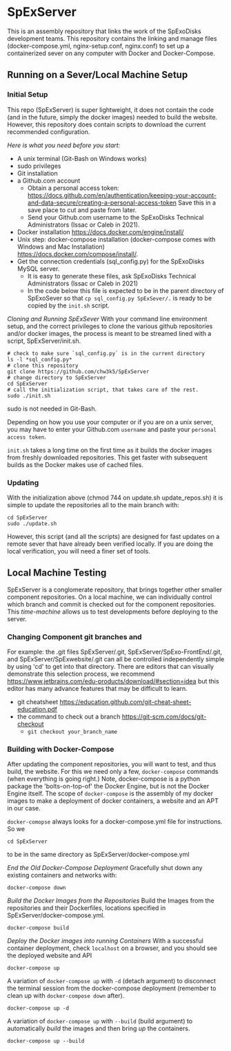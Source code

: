 # SpExServer
This is an assembly repository that links the work of the SpExoDisks
development teams. This repository contains the linking and manage files
(docker-compose.yml,  nginx-setup.conf, nginx.conf) to set up a 
containerized sever on any computer with Docker and Docker-Compose.
## Running on a Sever/Local Machine Setup
### Initial Setup
This repo (SpExServer) is super lightweight, it does not contain the
code (and in the future, simply the docker images) needed to build the
website. However, this repository does contain scripts to download
the current recommended configuration.

*Here is what you need before you start:*
- A unix terminal (Git-Bash on Windows works)
- sudo privileges
- Git installation
- a Github.com account
  - Obtain a personal access token: https://docs.github.com/en/authentication/keeping-your-account-and-data-secure/creating-a-personal-access-token
    Save this in a save place to cut and paste from later.
  - Send your Github.com username to the SpExoDisks Technical Administrators
    (Issac or Caleb in 2021).
- Docker installation https://docs.docker.com/engine/install/
- Unix step: docker-compose installation (docker-compose comes with
Windows and Mac Installation) https://docs.docker.com/compose/install/.
- Get the connection credentials (sql_config.py) for the SpExoDisks MySQL server.
  - It is easy to generate these files, ask SpExoDisks Technical 
    Administrators (Issac or Caleb in 2021)
  - In the code below this file is expected to be in the parent directory
    of SpExoSever so that `cp sql_config.py SpExSever/.` is ready to
    be copied by the `init.sh` script.

*Cloning and Running SpExSever*
With your command line environment setup, and the correct privileges
to clone the various github repositories and/or docker images, the process
is meant to be streamed lined with a script, SpExServer/init.sh.

```angular2html
# check to make sure `sql_config.py` is in the current directory
ls -l *sql_config.py*
# clone this repository
git clone https://github.com/chw3k5/SpExServer
# change directory to SpExServer
cd SpExServer
# call the initialization script, that takes care of the rest.
sudo ./init.sh
```
sudo is not needed in Git-Bash.

Depending on how you use your computer or if you are on a unix server,
you may have to enter your Github.com `username` and paste your 
`personal access token`.

`init.sh` takes a long time on the first time as it builds the docker images 
from freshly downloaded repositories. This get faster with subsequent builds
as the Docker makes use of cached files.

### Updating
With the initialization above (chmod 744 on update.sh update_repos.sh)
it is simple to update the repositories all to the main branch with:
```angular2html
cd SpExServer
sudo ./update.sh
```

However, this script (and all the scripts) are designed for fast updates
on a remote sever that have already been verified locally. If you are doing
the local verification, you will need a finer set of tools.

## Local Machine Testing
SpExServer is a conglomerate repository, that brings together other smaller
component repositories. On a local machine, we can individually control 
which branch and commit is checked out for the component repositories.
This *time-machine* allows us to test developments before deploying to the
server.

### Changing Component git branches and 
For example: the .git files SpExServer/.git, SpExServer/SpExo-FrontEnd/.git,
and SpExServer/SpExwebsite/.git can all be controlled independently simple by
using 'cd' to get into that directory. There are editors that can visually
demonstrate this selection process, we recommend https://www.jetbrains.com/edu-products/download/#section=idea
but this editor has many advance features that may be difficult to learn.

- git cheatsheet https://education.github.com/git-cheat-sheet-education.pdf
- the command to check out a branch https://git-scm.com/docs/git-checkout
  - `git checkout your_branch_name`

### Building with Docker-Compose
After updating the component repositories, you will want to test, 
and thus build, the website. For this we need only a few, `docker-compose`
commands (when everything is going right.) Note, docker-compose is a
python package the 'bolts-on-top-of' the Docker Engine, but is not the
Docker Engine itself. The scope of `docker-compose` is the assembly of
my docker images to make a deployment of docker containers, a website 
and an APT in our case.

`docker-comopse` always looks for a docker-compose.yml file for
instructions. So we 
```angular2html
cd SpExServer
```
to be in the same directory as 
SpExServer/docker-compose.yml

*End the Old Docker-Compose Deployment*
Gracefully shut down any existing containers and networks with:
```angular2html
docker-compose down
```

*Build the Docker Images from the Repositories*
Build the Images from the repositories and their Dockerfiles, locations
specified in SpExServer/docker-compose.yml.
```angular2html
docker-compose build
```

*Deploy the Docker images into running Containers*
With a successful container deployment, check `localhost` 
on a browser, and you should see the deployed website and API
```angular2html
docker-compose up
```

A variation of `docker-compose up` with `-d` (detach argument) to disconnect the terminal session from the docker-compose
deployment (remember to clean up with `docker-compose down` after).
```angular2html
docker-compose up -d
```

A variation of `docker-compose up` with `--build` (build argument) 
to automatically *build* the images and then bring *up* the containers.
```angular2html
docker-compose up --build
```
